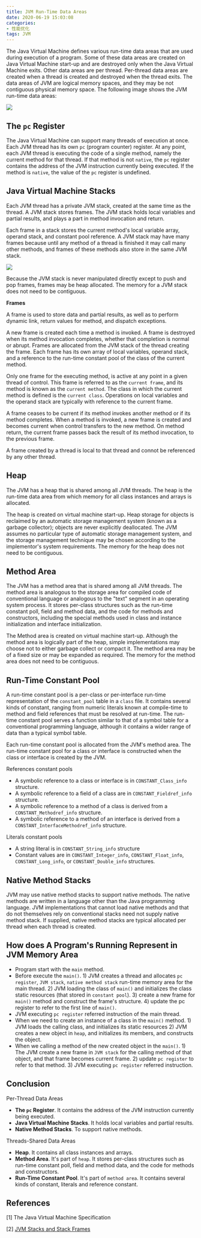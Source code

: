 ```yaml
---
title: JVM Run-Time Data Areas
date: 2020-06-19 15:03:08
categories: 
- 性能优化
tags: JVM
---
```




The Java Virtual Machine defines various run-time data areas that are used during execution of a program. Some of these data areas are created on Java Virtual Machine start-up and are destroyed only when the Java Virtual Machine exits. Other data areas are per thread. Per-thread data areas are created when a thread is created and destroyed when the thread exits. The data areas of JVM are logical memory spaces, and they may be not contiguous physical memory space. The following image shows the JVM run-time data areas:

<img class="img-center" src="https://taogenjia.com/img/jvm-runtime-data-areas/jvm-run-time-data-areas.png" />

## The `pc` Register

The Java Virtual Machine can support many threads of execution at once. Each JVM thread has its own `pc` (program counter) register. At any point, each JVM thread is executing the code of a single method, namely the current method for that thread. If that method is not `native`, the `pc` register contains the address of the JVM instruction currently being executed. If the method is `native`, the value of the `pc` register is undefined.

## Java Virtual Machine Stacks

Each JVM thread has a private JVM stack, created at the same time as the thread. A JVM stack stores frames. The JVM stack holds local variables and partial results, and plays a part in method invocation and return. 

Each frame in a stack stores the current method's local variable array, operand stack, and constant pool reference. A JVM stack may have many frames because until any method of a thread is finished it may call many other methods, and frames of these methods also store in the same JVM stack.

<img class="img-center" src="https://taogenjia.com/img/jvm-runtime-data-areas/stack-frame.png" />

Because the JVM stack is never manipulated directly except to push and pop frames, frames may be heap allocated. The memory for a JVM stack does not need to be contiguous.

**Frames**

A frame is used to store data and partial results, as well as to perform dynamic link, return values for method, and dispatch exceptions.

A new frame is created each time a method is invoked. A frame is destroyed when its method invocation completes, whether that completion is normal or abrupt. Frames are allocated from the JVM stack of the thread creating the frame. Each frame has its own array of local variables, operand stack, and a reference to the run-time constant pool of the class of the current method.

Only one frame for the executing method, is active at any point in a given thread of control. This frame is referred to as the `current frame`, and its method is known as the `current method`. The class in which the current method is defined is the `current class`. Operations on local variables and the operand stack are typically with reference to the current frame.

A frame ceases to be current if its method invokes another method or if its method completes. When a method is invoked, a new frame is created and becomes current when control transfers to the new method. On method return, the current frame passes back the result of its method invocation, to the previous frame.

A frame created by a thread is local to that thread and connot be referenced by any other thread.

## Heap

The JVM has a heap that is shared among all JVM threads. The heap is the run-time data area from which memory for all class instances and arrays is allocated.

The heap is created on virtual machine start-up. Heap storage for objects is reclaimed by an automatic storage management system (known as a garbage collector); objects are never explicitly deallocated. The JVM assumes no particular type of automatic storage management system, and the storage management technique may be chosen according to the implementor's system requirements. The memory for the heap does not need to be contiguous.

## Method Area

The JVM has a method area that is shared among all JVM threads. The method area is analogous to the storage area for compiled code of conventional language or analogous to the "text" segment in an operating system process. It stores per-class structures such as the run-time constant poll, field and method data, and the code for methods and constructors, including the special methods used in class and instance initialization and interface initialization.

The Method area is created on virtual machine start-up. Although the method area is logically part of the heap, simple implementations may choose not to either garbage collect or compact it. The method area may be of a fixed size or may be expanded as required. The memory for the method area does not need to be contiguous.

## Run-Time Constant Pool

A run-time constant pool is a per-class or per-interface run-time representation of the `constant_pool` table in a `class` file. It contains several kinds of constant, ranging from numeric literals known at compile-time to method and field references that must be resolved at run-time. The run-time constant pool serves a function similar to that of a symbol table for a conventional programming language, although it contains a wider range of data than a typical symbol table.

Each run-time constant pool is allocated from the JVM's method area. The run-time constant pool for a class or interface is constructed when the class or interface is created by the JVM.

References constant pools

- A symbolic reference to a class or interface is in `CONSTANT_Class_info` structure.
- A symbolic reference to a field of a class are in ``CONSTANT_Fieldref_info`` structure.
- A symbolic reference to a method of a class is derived from a `CONSTANT_Methodref_info` structure.
- A symbolic reference to a method of an interface is derived from a `CONSTANT_InterfaceMethodref_info` structure.

Literals constant pools

- A string literal is in `CONSTANT_String_info` structure
- Constant values are in `CONSTANT_Integer_info`, `CONSTANT_Float_info`, `CONSTANT_Long_info`, or `CONSTANT_Double_info` structures.

## Native Method Stacks

JVM may use native method stacks to support native methods. The native methods are written in a language other than the Java programming language. JVM implementations that cannot load native methods and that do not themselves rely on conventional stacks need not supply native method stack. If supplied, native method stacks are typical allocated per thread when each thread is created.



## How does A Program's Running Represent in JVM Memory Area

- Program start with the `main` method.
- Before execute the `main()`. 1) JVM creates a thread and allocates `pc register`, `JVM stack`, `native method stack` run-time memory area for the main thread. 2) JVM loading the class of `main()` and initializes the class static resources (that stored in `constant pool`). 3) create a new frame for `main()` method and construct the frame's structure. 4) update the pc register to refer to the first line of `main()`. 
- JVM executing `pc register` referred  instruction of the main thread.
- When we need to create an instance of a class in the `main()` method. 1) JVM loads the calling class, and initializes its static resources  2) JVM creates a new object in `heap`, and initializes its members, and constructs the object.
- When we calling a method of the new created object in the `main()`. 1) The JVM create a new frame in `JVM stack` for the calling method of  that object, and that frame becomes current frame. 2) update `pc register` to refer to that method. 3) JVM executing `pc register` referred instruction.

## Conclusion

Per-Thread Data Areas

- **The `pc` Register**. It contains the address of the JVM instruction currently being executed.
- **Java Virtual Machine Stacks**. It holds local variables and partial results.
- **Native Method Stacks**. To support native methods.

Threads-Shared Data Areas

- **Heap**. It contains all class instances and arrays.
- **Method Area**. It's part of `heap`. It stores per-class structures such as run-time constant poll, field and method data, and the code for methods and constructors.
- **Run-Time Constant Pool**. It's part of `method area`. It contains several kinds of constant, literals and reference constant.

## References

[1] The Java Virtual Machine Specification

[2] [JVM Stacks and Stack Frames](https://alvinalexander.com/scala/fp-book/recursion-jvm-stacks-stack-frames/)